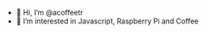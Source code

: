 - 👋 Hi, I’m @acoffeetr
- 👀 I’m interested in Javascript, Raspberry Pi and Coffee

<!---
acoffeetr/acoffeetr is a ✨ special ✨ repository because its `README.md` (this file) appears on your GitHub profile.
You can click the Preview link to take a look at your changes.
--->
